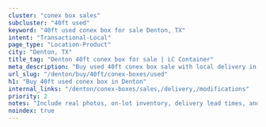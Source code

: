 ```yaml
---
cluster: "conex box sales"
subcluster: "40ft used"
keyword: "40ft used conex box for sale Denton, TX"
intent: "Transactional-Local"
page_type: "Location-Product"
city: "Denton, TX"
title_tag: "Denton 40ft conex box for sale | LC Container"
meta_description: "Buy used 40ft conex box sale with local delivery in Denton, TX. LC Container — local Since 2003. Request a fast quote today."
url_slug: "/denton/buy/40ft/conex-boxes/used"
h1: "Buy 40ft used conex box in Denton"
internal_links: "/denton/conex-boxes/sales,/delivery,/modifications"
priority: 2
notes: "Include real photos, on-lot inventory, delivery lead times, and financing info."
noindex: true
---
```


<!-- TODO: Add unique city/inventory copy, images, and internal links here. -->
